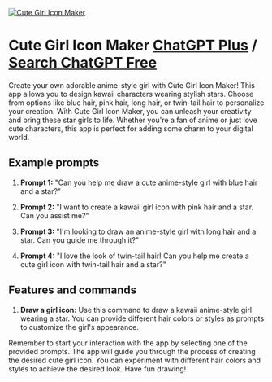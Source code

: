 
[![Cute Girl Icon Maker](https://files.oaiusercontent.com/file-MT1iJV5Vtc1968tfqsGA7lOv?se=2123-10-18T07%3A56%3A14Z&sp=r&sv=2021-08-06&sr=b&rscc=max-age%3D31536000%2C%20immutable&rscd=attachment%3B%20filename%3D12ef3b5c-8654-4290-9bad-71dc07f13c7a.png&sig=ip0pm8XBxcOFxmaKtXRIkHDwALKwve30sFBGTjhv/38%3D)](https://chat.openai.com/g/g-G4BSaxyze-cute-girl-icon-maker)

# Cute Girl Icon Maker [ChatGPT Plus](https://chat.openai.com/g/g-G4BSaxyze-cute-girl-icon-maker) / [Search ChatGPT Free](https://gptcall.net/index.html#/?search=Cute%20Girl%20Icon%20Maker)

Create your own adorable anime-style girl with Cute Girl Icon Maker! This app allows you to design kawaii characters wearing stylish stars. Choose from options like blue hair, pink hair, long hair, or twin-tail hair to personalize your creation. With Cute Girl Icon Maker, you can unleash your creativity and bring these star girls to life. Whether you're a fan of anime or just love cute characters, this app is perfect for adding some charm to your digital world.

## Example prompts

1. **Prompt 1:** "Can you help me draw a cute anime-style girl with blue hair and a star?"

2. **Prompt 2:** "I want to create a kawaii girl icon with pink hair and a star. Can you assist me?"

3. **Prompt 3:** "I'm looking to draw an anime-style girl with long hair and a star. Can you guide me through it?"

4. **Prompt 4:** "I love the look of twin-tail hair! Can you help me create a cute girl icon with twin-tail hair and a star?"

## Features and commands

1. **Draw a girl icon:** Use this command to draw a kawaii anime-style girl wearing a star. You can provide different hair colors or styles as prompts to customize the girl's appearance.

Remember to start your interaction with the app by selecting one of the provided prompts. The app will guide you through the process of creating the desired cute girl icon. You can experiment with different hair colors and styles to achieve the desired look. Have fun drawing!


